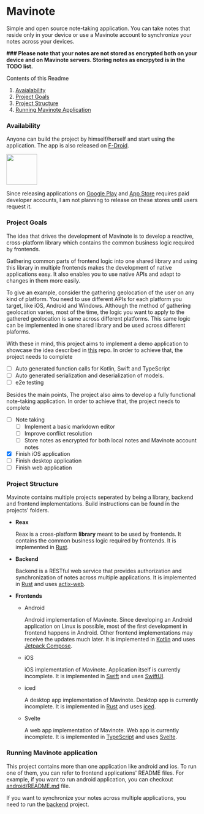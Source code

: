 # Mavinote

Simple and open source note-taking application. You can take notes that reside only in your device or use a Mavinote account to synchronize your notes across your devices.

**### Please note that your notes are not stored as encrypted both on your device and on Mavinote servers. Storing notes as encrpyted is in the TODO list.**

Contents of this Readme

1. [Avaialability](#availability)
2. [Project Goals](#project-goals)
3. [Project Structure](#project-structure)
4. [Running Mavinote Application](#running-mavinote-application)

### Availability

Anyone can build the project by himself/herself and start using the application. The app is also released on [F-Droid](https://f-droid.org/packages/com.bwqr.mavinote/).

[<img src="https://fdroid.gitlab.io/artwork/badge/get-it-on.png" height="80"/>](https://f-droid.org/packages/com.bwqr.mavinote/)

Since releasing applications on [Google Play](https://play.google.com/) and [App Store](https://www.apple.com/app-store/) requires paid developer accounts, I am not planning to release on these stores until users request it.

### Project Goals

The idea that drives the development of Mavinote is to develop a reactive, cross-platform library which contains the common business logic required by frontends.

Gathering common parts of frontend logic into one shared library and using this library in multiple frontends makes the development of native applications easy. It also enables you to use native APIs and adapt to changes in them more easily.

To give an example, consider the gathering geolocation of the user on any kind of platform. You need to use different APIs for each platform you target, like iOS, Android and Windows.
Although the method of gathering geolocation varies, most of the time, the logic you want to apply to the gathered geolocation is same across different platforms. This same logic can be implemented in one shared library and be used across different plaforms.

With these in mind, this project aims to implement a demo application to showcase the idea described in [this](https://github.com/bwqr/reax-rs/) repo. In order to achieve that, the project needs to complete

- [ ] Auto generated function calls for Kotlin, Swift and TypeScript
- [ ] Auto generated serialization and deserialization of models.
- [ ] e2e testing

Besides the main points, The project also aims to develop a fully functional note-taking application. In order to achieve that, the project needs to complete

- [ ] Note taking
    - [ ] Implement a basic markdown editor
    - [ ] Improve conflict resolution
    - [ ] Store notes as encrypted for both local notes and Mavinote account notes
- [x] Finish iOS application
- [ ] Finish desktop application
- [ ] Finish web application

### Project Structure

Mavinote contains multiple projects seperated by being a library, backend and frontend implementations. Build instructions can be found in the projects' folders.

* **Reax**

    Reax is a cross-platform **library** meant to be used by frontends. It contains the common business logic required by frontends. It is implemented in [Rust](https://www.rust-lang.org/tr).

* **Backend**

    Backend is a RESTful web service that provides authorization and synchronization of notes across multiple applications. It is implemented in [Rust](https://www.rust-lang.org/tr) and uses [actix-web](https://actix.rs/).

* **Frontends**

    * Android

        Android implementation of Mavinote. Since developing an Android application on Linux is possible, most of the first development in frontend happens in Android.
        Other frontend implementations may receive the updates much later.
        It is implemented in [Kotlin](https://kotlinlang.org/) and uses [Jetpack Compose](https://developer.android.com/jetpack/compose).

    * iOS

        iOS implementation of Mavinote. Application itself is currently incomplete. It is implemented in [Swift](https://developer.apple.com/swift/) and uses [SwiftUI](https://developer.apple.com/xcode/swiftui/).

    * iced

        A desktop app implementation of Mavinote. Desktop app is currently incomplete. It is implemented in [Rust](https://www.rust-lang.org/tr) and uses [iced](https://iced.rs/).


    * Svelte

        A web app implementation of Mavinote. Web app is currently incomplete. It is implemented in [TypeScript](https://www.typescriptlang.org/) and uses [Svelte](https://svelte.dev/).


### Running Mavinote application

This project contains more than one application like android and ios.
To run one of them, you can refer to frontend applications' README files.
For example, if you want to run android application, you can checkout [android/README.md](https://github.com/bwqr/mavinote/tree/main/android) file.

If you want to synchronize your notes across multiple applications, you need to run the [backend](https://github.com/bwqr/mavinote/tree/main/backend) project.

